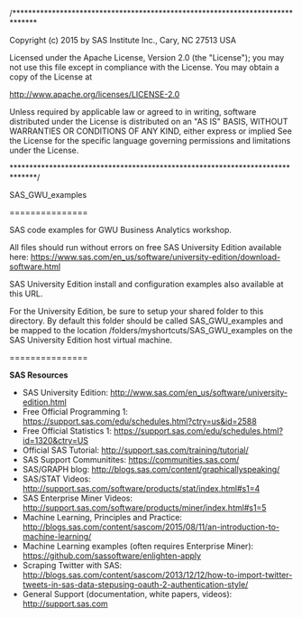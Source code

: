 /******************************************************************************

Copyright (c) 2015 by SAS Institute Inc., Cary, NC 27513 USA

Licensed under the Apache License, Version 2.0 (the "License");
you may not use this file except in compliance with the License.
You may obtain a copy of the License at

   http://www.apache.org/licenses/LICENSE-2.0

Unless required by applicable law or agreed to in writing, software
distributed under the License is distributed on an "AS IS" BASIS,
WITHOUT WARRANTIES OR CONDITIONS OF ANY KIND, either express or implied
See the License for the specific language governing permissions and 
limitations under the License.

******************************************************************************/

SAS_GWU_examples

===============

SAS code examples for GWU Business Analytics workshop.

All files should run without errors on free SAS University Edition available
here:
https://www.sas.com/en_us/software/university-edition/download-software.html

SAS University Edition install and configuration examples also available at
this URL.

For the University Edition, be sure to setup your shared folder to this
directory. By default this folder should be called SAS_GWU_examples and be
mapped to the location /folders/myshortcuts/SAS_GWU_examples on the SAS
University Edition host virtual machine.

===============

**SAS Resources**
* SAS University Edition: http://www.sas.com/en_us/software/university-edition.html
* Free Official Programming 1: https://support.sas.com/edu/schedules.html?ctry=us&id=2588
* Free Official Statistics 1: https://support.sas.com/edu/schedules.html?id=1320&ctry=US
* Official SAS Tutorial: http://support.sas.com/training/tutorial/
* SAS Support Communitites: https://communities.sas.com/
* SAS/GRAPH blog: http://blogs.sas.com/content/graphicallyspeaking/
* SAS/STAT Videos: http://support.sas.com/software/products/stat/index.html#s1=4
* SAS Enterprise Miner Videos: http://support.sas.com/software/products/miner/index.html#s1=5
* Machine Learning, Principles and Practice:
http://blogs.sas.com/content/sascom/2015/08/11/an-introduction-to-machine-learning/
* Machine Learning examples (often requires Enterprise Miner):
https://github.com/sassoftware/enlighten-apply
* Scraping Twitter with SAS:
http://blogs.sas.com/content/sascom/2013/12/12/how-to-import-twitter-tweets-in-sas-data-stepusing-oauth-2-authentication-style/
* General Support (documentation, white papers, videos): http://support.sas.com
